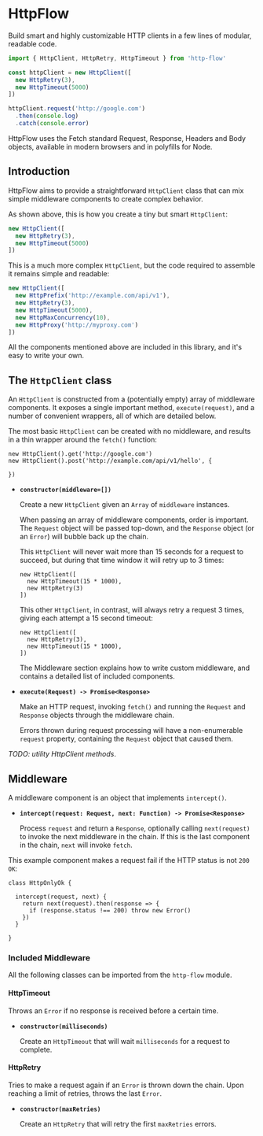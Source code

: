 # HttpFlow

Build smart and highly customizable HTTP clients in a few lines of modular,
readable code.

```javascript
import { HttpClient, HttpRetry, HttpTimeout } from 'http-flow'

const httpClient = new HttpClient([
  new HttpRetry(3),
  new HttpTimeout(5000)
])

httpClient.request('http://google.com')
  .then(console.log)
  .catch(console.error)
```

HttpFlow uses the Fetch standard Request, Response, Headers and Body objects, available
in modern browsers and in polyfills for Node.


## Introduction

HttpFlow aims to provide a straightforward `HttpClient` class that can mix
simple middleware components to create complex behavior.

As shown above, this is how you create a tiny but smart `HttpClient`:

```javascript
new HttpClient([
  new HttpRetry(3),
  new HttpTimeout(5000)
])
```

This is a much more complex `HttpClient`, but the code required to assemble it
remains simple and readable:

```javascript
new HttpClient([
  new HttpPrefix('http://example.com/api/v1'),
  new HttpRetry(3),
  new HttpTimeout(5000),
  new HttpMaxConcurrency(10),
  new HttpProxy('http://myproxy.com')
])
```

All the components mentioned above are included in this library, and it's easy
to write your own.


## The `HttpClient` class

An `HttpClient` is constructed from a (potentially empty) array of middleware
components. It exposes a single important method, `execute(request)`, and a number
of convenient wrappers, all of which are detailed below.

The most basic `HttpClient` can be created with no middleware, and results in a thin
wrapper around the `fetch()` function:

```
new HttpClient().get('http://google.com')
new HttpClient().post('http://example.com/api/v1/hello', {

})
```

- **`constructor(middleware=[])`**

    Create a new `HttpClient` given an `Array` of `middleware` instances.

    When passing an array of middleware components, order is important. The `Request`
    object will be passed top-down, and the `Response` object (or an `Error`) will
    bubble back up the chain.

    This `HttpClient` will never wait more than 15 seconds for a request to succeed,
    but during that time window it will retry up to 3 times:

    ```
    new HttpClient([
      new HttpTimeout(15 * 1000),
      new HttpRetry(3)
    ])
    ```

    This other `HttpClient`, in contrast, will always retry a request 3 times, giving
    each attempt a 15 second timeout:

    ```
    new HttpClient([
      new HttpRetry(3),
      new HttpTimeout(15 * 1000),
    ])
    ```

    The Middleware section explains how to write custom middleware, and contains
    a detailed list of included components.


- **`execute(Request) -> Promise<Response>`**

    Make an HTTP request, invoking `fetch()` and running the `Request` and `Response`
    objects through the middleware chain.

    Errors thrown during request processing will have a non-enumerable `request` property, containing the `Request` object that caused them.


_TODO: utility HttpClient methods_.


## Middleware

A middleware component is an object that implements `intercept()`.

- **`intercept(request: Request, next: Function) -> Promise<Response>`**

    Process `request` and return a `Response`, optionally calling `next(request)`
    to invoke the next middleware in the chain. If this is the last component
    in the chain, `next` will invoke `fetch`.


This example component makes a request fail if the HTTP status is not `200 OK`:

    class HttpOnlyOk {

      intercept(request, next) {
        return next(request).then(response => {
          if (response.status !== 200) throw new Error()
        })
      }

    }


### Included Middleware

All the following classes can be imported from the `http-flow` module.


#### HttpTimeout

Throws an `Error` if no response is received before a certain time.

- **`constructor(milliseconds)`**

    Create an `HttpTimeout` that will wait `milliseconds` for a request to complete.


#### HttpRetry

Tries to make a request again if an `Error` is thrown down the chain. Upon
reaching a limit of retries, throws the last `Error`.

- **`constructor(maxRetries)`**

    Create an `HttpRetry` that will retry the first `maxRetries` errors.
